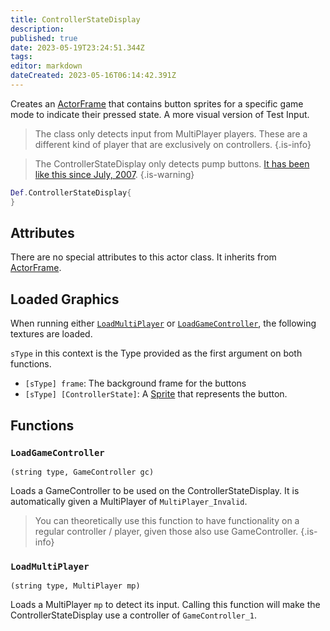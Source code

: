 ```yaml
---
title: ControllerStateDisplay
description: 
published: true
date: 2023-05-19T23:24:51.344Z
tags: 
editor: markdown
dateCreated: 2023-05-16T06:14:42.391Z
---
```


Creates an [ActorFrame](/en/dev/actors/actortypes/actorframe/_index) that contains button sprites for a specific game mode to indicate their pressed state. A more visual version of Test Input.

> The class only detects input from MultiPlayer players. These are a different kind of player that are exclusively on controllers.
{.is-info}

> The ControllerStateDisplay only detects pump buttons. [It has been like this since July, 2007](https://github.com/stepmania/stepmania/commit/42c69f8bc8ae85df56591b274eebd969600c34b9).
{.is-warning}

```lua
Def.ControllerStateDisplay{
}
```

## Attributes

There are no special attributes to this actor class. It inherits from [ActorFrame](/en/dev/actors/actortypes/actorframe/_index).

## Loaded Graphics

When running either [`LoadMultiPlayer`](#loadmultiplayer) or [`LoadGameController`](#loadgamecontroller), the following textures are loaded.

`sType` in this context is the Type provided as the first argument on both functions.

- `[sType] frame`: The background frame for the buttons
- `[sType] [ControllerState]`: A [Sprite](/en/dev/actors/actortypes/sprite/_index) that represents the button.

## Functions

### `LoadGameController`
`(string type, GameController gc)`

Loads a GameController to be used on the ControllerStateDisplay. It is automatically given a MultiPlayer of `MultiPlayer_Invalid`.

> You can theoretically use this function to have functionality on a regular controller / player, given those also use GameController.
{.is-info}

### `LoadMultiPlayer`
`(string type, MultiPlayer mp)`

Loads a MultiPlayer `mp` to detect its input. Calling this function will make the ControllerStateDisplay use a controller of `GameController_1`.
